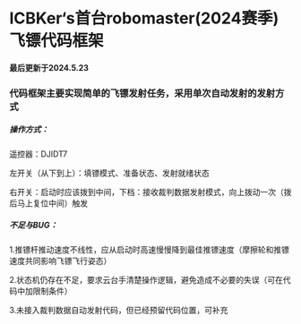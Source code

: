# ICBKer‘s首台robomaster(2024赛季)飞镖代码框架

#### 最后更新于2024.5.23

### 代码框架主要实现简单的飞镖发射任务，采用单次自动发射的发射方式



##### 操作方式：

遥控器：DJIDT7

左开关（从下到上）：填镖模式、准备状态、发射就绪状态

右开关：启动时应该拨到中间，下档：接收裁判数据发射模式，向上拨动一次（拨后马上复位中间）触发

##### 不足与BUG：

1.推镖杆推动速度不线性，应从启动时高速慢慢降到最佳推镖速度（摩擦轮和推镖速度共同影响飞镖飞行姿态）

2.状态机仍存在不足，要求云台手清楚操作逻辑，避免造成不必要的失误（可在代码中加限制条件）

3.未接入裁判数据自动发射代码，但已经预留代码位置，可补充







